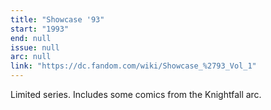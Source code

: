 ```yaml
---
title: "Showcase '93"
start: "1993"
end: null
issue: null
arc: null
link: "https://dc.fandom.com/wiki/Showcase_%2793_Vol_1"
---
```


Limited series. Includes some comics from the Knightfall arc.
